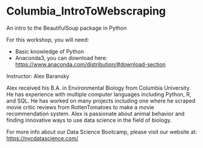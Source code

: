 # Columbia_IntroToWebscraping
An intro to the BeautifulSoup package in Python

For this workshop, you will need:
 - Basic knowledge of Python
 - Anaconda3, you can download here:
    https://www.anaconda.com/distribution/#download-section

Instructor: Alex Baransky

Alex received his B.A. in Environmental Biology from Columbia University. He has experience with multiple computer languages including Python, R, and SQL. He has worked on many projects including one where he scraped movie critic reviews from RottenTomatoes to make a movie recommendation system. Alex is passionate about animal behavior and finding innovative ways to use data science in the field of biology.

For more info about our Data Science Bootcamp, please visit our website at: https://nycdatascience.com/
